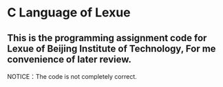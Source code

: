 # C Language of Lexue
This is the programming assignment code for Lexue of Beijing Institute of Technology, For me convenience of later review.
---
NOTICE：The code is not completely correct.
